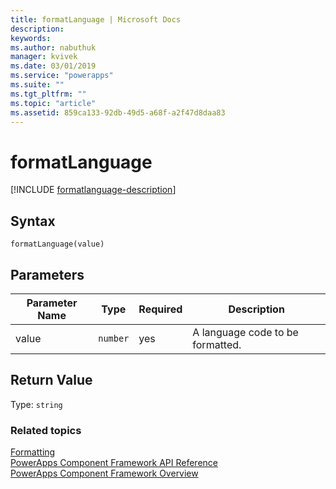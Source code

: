 ```yaml
---
title: formatLanguage | Microsoft Docs
description: 
keywords:
ms.author: nabuthuk
manager: kvivek
ms.date: 03/01/2019
ms.service: "powerapps"
ms.suite: ""
ms.tgt_pltfrm: ""
ms.topic: "article"
ms.assetid: 859ca133-92db-49d5-a68f-a2f47d8daa83
---
```


# formatLanguage

[!INCLUDE [formatlanguage-description](includes/formatlanguage-description.md)]

## Syntax

`formatLanguage(value)`

## Parameters

| Parameter Name|Type|Required|Description|
| ------------- |----|--------|-----------|
|value|`number`|yes|A language code to be formatted.|

## Return Value

Type: `string`


### Related topics

[Formatting](../formatting.md)<br/>
[PowerApps Component Framework API Reference](../reference/index.md)<br/>
[PowerApps Component Framework Overview](../overview.md)